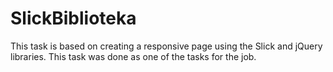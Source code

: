 # SlickBiblioteka

This task is based on creating a responsive page using the Slick and jQuery libraries. 
This task was done as one of the tasks for the job.
